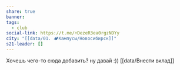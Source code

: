 ```yaml
---
share: true
banner: 
tags:
  - club
social-link: https://t.me/+DezeR3ea0rgzNDYy
city: "[[data/01. 🏕️Кампусы/Новосибирск]]"
s21-leader: []
---
```


Хочешь чего-то сюда добавить? ну давай :))
[[data/Внести вклад]]